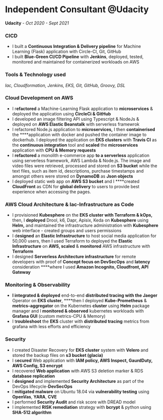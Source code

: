 # Independent Consultant @Udacity

**Udacity** - *Oct 2020 - Sept 2021*

### **CICD**

- I built a **Continuous Integration & Delivery pipeline** for Machine Learning (Flask) application with Circle-CI, Git, GitHub
- I built **Blue-Green CI/CD Pipeline** with **Jenkins**, deployed, tested, monitored and maintained for containerized workloads on AWS

### **Tools & Technology used**

*Iac, Cloudformation, Jenkins, EKS, Git, GitHub, Groovy, DSL*

### **Cloud Development on AWS**

- I r**efactored** a Machine-Learning Flask application to **microservices** & deployed the application using **CircleCi & GitHub**
- I developed an image filtering API using Typescript & NodeJs & deployed on **AWS Elastic Beanstalk** with serverless framewrok
- I refactored Node.js application to **microservices,** I then **containerised** the ****application with docker and pushed the container image to dockerhub. I deployed the application on **EKS clusters** with **Travis CI** as the **continuous integration** tool and **scaled** the **microservices** application with **CPU & Memory requests**
- I **refactored** a monolith e-commerce app **to a serverless** application using serverless framework, AWS Lambda & Node.js. The image and video files were retrieved, processed and stored on **S3 bucket** while the text files, such as  item id, descriptions, purchase timestamps and amongst others were stored on **DynamoDB** as **Json objects**
- I deployed static web app on **AWS S3 bucket** and I ****created **CloudFront** as CDN for **global delivery** to users to provide best experience when accessing the pages.

### **AWS Cloud Architecture & Iac-Infrastructure as Code**

- I provisioned **Kubesphere** on the **EKS cluster with Terraform & kOps,** then, I **deployed** Drool, k6, Dapr, Apisix, Keda on **Kubesphere** using **Helm,** and maintained the infrastructure administration with **Kubesphere** web interface - created groups and users permissions
- I d**esigned** an **Elastic Infrastructure** to host social media application for 50,000 users, then I used Terraform to deployed the **Elastic Infrastructure** on **AWS, scaled** & **monitored** AWS infrastructure with **Terraform**
- I designed **Serverless Architecture infrastructure** for remote developers with proof of **Concept focus on DevSecOps** and **latency** consideration ****where I used **Amazon Incognito, Cloudfront, API Gateway**

### **Monitoring & Observability**

- **I integrated & deployed** end-to-end **distributed tracing with the Jaeger** Operator on **EKS cluster**, ****then I deployed **Kube-Prometheus** & **metrics-aggregator** on the Kubernetes **cluster** using **Helm** package manager and I **monitored & observed** kubernetes workloads with **Grafana GUI** (custom metrics-CPU & Memory)
- I t**roubleshoot** the **EKS** cluster with **distributed tracing** metrics from grafana with less efforts and efficiency

### **Security**

- I created Disaster Recovery for **EKS cluster** system with **Velero** and stored the backup files on **s3 bucket (glacia)**
- I s**ecured** Web application with **IAM policy, AWS Inspect, GaurdDuty, AWS Config, S3 encrypt**
- I recovered **Web application** with AWS S3 deletion marker & RDS **database replication**
- I **designed** and implemented **Security Architecture** as part of the DevOps lifecycle-**DevSecOps**
- I **mitigated malware** on Ubuntu 18.04 via **vulnerability testing** using **OpenVas**, **YARA**, **CVE**
- I performed **Security Audit** and risk score with DREAD model
- I implemented **RISK remediation** strategy with **bcrypt** & python using **SHA-512 algorithm**